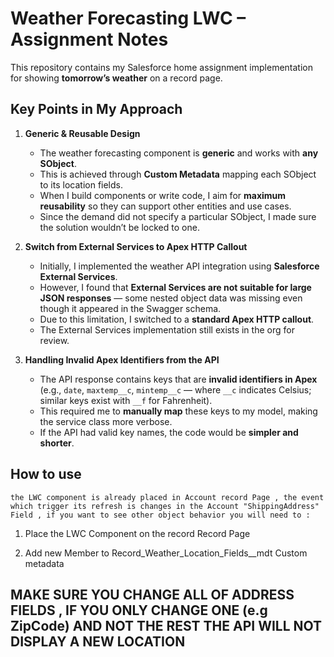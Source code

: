 # Weather Forecasting LWC – Assignment Notes

This repository contains my Salesforce home assignment implementation for showing **tomorrow’s weather** on a record page.


## Key Points in My Approach

1. **Generic & Reusable Design**  
   - The weather forecasting component is **generic** and works with **any SObject**.  
   - This is achieved through **Custom Metadata** mapping each SObject to its location fields.  
   - When I build components or write code, I aim for **maximum reusability** so they can support other entities and use cases.  
   - Since the demand did not specify a particular SObject, I made sure the solution wouldn’t be locked to one.

2. **Switch from External Services to Apex HTTP Callout**  
   - Initially, I implemented the weather API integration using **Salesforce External Services**.  
   - However, I found that **External Services are not suitable for large JSON responses** — some nested object data was missing even though it appeared in the Swagger schema.  
   - Due to this limitation, I switched to a **standard Apex HTTP callout**.  
   - The External Services implementation still exists in the org for review.

3. **Handling Invalid Apex Identifiers from the API**  
   - The API response contains keys that are **invalid identifiers in Apex** (e.g., `date`, `maxtemp__c`, `mintemp__c` — where `__c` indicates Celsius; similar keys exist with `__f` for Fahrenheit).  
   - This required me to **manually map** these keys to my model, making the service class more verbose.  
   - If the API had valid key names, the code would be **simpler and shorter**.




## How to use 
    the LWC component is already placed in Account record Page , the event which trigger its refresh is changes in the Account "ShippingAddress" Field , if you want to see other object behavior you will need to : 
1.  Place the LWC Component on the record Record Page

2.  Add new Member to Record_Weather_Location_Fields__mdt Custom metadata


## MAKE SURE YOU CHANGE ALL OF ADDRESS FIELDS , IF YOU ONLY CHANGE ONE (e.g ZipCode) AND NOT THE REST THE API WILL NOT DISPLAY A NEW LOCATION 